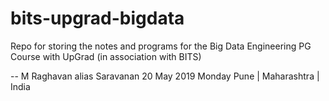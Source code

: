 # bits-upgrad-bigdata
Repo for storing the notes and programs for the Big Data Engineering PG Course with UpGrad (in association with BITS)

 -- M Raghavan alias Saravanan
    20 May 2019 Monday
    Pune | Maharashtra | India
